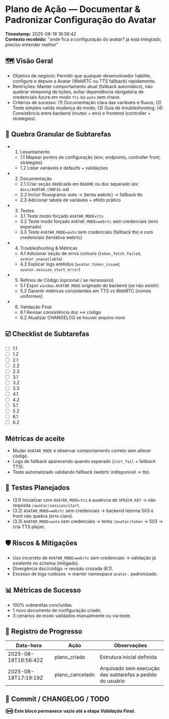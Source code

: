 # Plano de Ação — Documentar & Padronizar Configuração do Avatar
**Timestamp:** 2025-08-18 16:56:42  
**Contexto recebido:** "onde fica a configuração do avatar? já está integrado, preciso entender melhor"

## 🗺️ Visão Geral
- Objetivo de negócio: Permitir que qualquer desenvolvedor habilite, configure e depure o Avatar (WebRTC ou TTS fallback) rapidamente.
- Restrições: Manter comportamento atual (fallback automático), não quebrar streaming de lições, evitar dependência obrigatória de credenciais Azure em modo `tts` ou `auto` sem chave.
- Critérios de sucesso: (1) Documentação clara das variáveis e fluxos; (2) Teste simples valida mudança de modo; (3) Guia de troubleshooting; (4) Consistência entre backend (routes + env) e frontend (controller + strategies).

## 🧩 Quebra Granular de Subtarefas
  - 1. Levantamento
    - 1.1 Mapear pontos de configuração (env, endpoints, controller front, strategies)
    - 1.2 Listar variáveis e defaults + validações
  - 2. Documentação
    - 2.1 Criar seção dedicada em `README` ou doc separado (ex: `docs/AVATAR_CONFIG.md`)
    - 2.2 Incluir fluxograma: auto → (tenta webrtc) → fallback tts
    - 2.3 Adicionar tabela de variáveis + efeito prático
  - 3. Testes
    - 3.1 Teste modo forçado `AVATAR_MODE=tts`
    - 3.2 Teste modo forçado `AVATAR_MODE=webrtc` sem credenciais (erro esperado)
    - 3.3 Teste `AVATAR_MODE=auto` sem credenciais (fallback tts) e com credenciais (tentativa webrtc)
  - 4. Troubleshooting & Métricas
    - 4.1 Adicionar seção de erros comuns (`token_fetch_failed`, `avatar_unavailable`)
    - 4.2 Explicar logs emitidos (`avatar.token_issued`, `avatar.session_start_error`)
  - 5. Refinos de Código (opcional / se necessário)
    - 5.1 Expor `window.AVATAR_MODE` originado do backend (se não existir)
    - 5.2 Garantir métricas consistentes em TTS vs WebRTC (nomes uniformes)
  - 6. Validação Final
    - 6.1 Revisar consistência doc ↔ código
    - 6.2 Atualizar CHANGELOG se houver arquivo novo

## ☑️ Checklist de Subtarefas
- [ ] 1.1
- [ ] 1.2
- [ ] 2.1
- [ ] 2.2
- [ ] 2.3
- [ ] 3.1
- [ ] 3.2
- [ ] 3.3
- [ ] 4.1
- [ ] 4.2
- [ ] 5.1
- [ ] 5.2
- [ ] 6.1
- [ ] 6.2

## Métricas de aceite
- Mudar `AVATAR_MODE` e observar comportamento correto sem alterar código.
- Logs de fallback aparecendo quando esperado (`init_fail` + fallback TTS).
- Teste automatizado validando fallback (webrtc indisponível → tts).

## 🔬 Testes Planejados
- (3.1) Inicializar com `AVATAR_MODE=tts` e ausência de `SPEECH_KEY` → não requisita `/avatar/session/start`.
- (3.2) `AVATAR_MODE=webrtc` sem credenciais → backend retorna 503 e front não quebra (erro claro).
- (3.3) `AVATAR_MODE=auto` sem credenciais → tenta `/avatar/token` → 503 → cria TTS player.

## 🛡️ Riscos & Mitigações
- Uso incorreto de `AVATAR_MODE=webrtc` sem credenciais → validação já existente no schema (mitigado).
- Divergência doc/código → revisão cruzada (6.1).
- Excesso de logs ruidosos → manter namespace `avatar.` padronizado.

## 📊 Métricas de Sucesso
- 100% subtarefas concluídas.
- 1 novo documento de configuração criado.
- 3 cenários de modo validados manualmente ou via teste.

## 📌 Registro de Progresso
| Data-hora | Ação | Observações |
|-----------|------|-------------|
| 2025-08-18T16:56:42Z | plano_criado | Estrutura inicial definida |
| 2025-08-18T17:19:19Z | plano_cancelado | Arquivado sem execução das subtarefas a pedido do usuário |

## 💾 Commit / CHANGELOG / TODO
**(🆕) Este bloco permanece vazio até a etapa _Validação Final_.**
